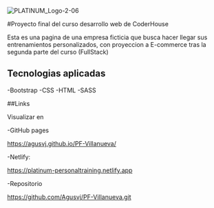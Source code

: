 ![PLATINUM_Logo-2-06](https://user-images.githubusercontent.com/113784724/197407882-c5cb7bce-a503-4c67-92d0-6b72a5aae4ce.png)

#Proyecto final del curso desarrollo web de CoderHouse

Esta es una pagina de una empresa ficticia que busca hacer llegar sus entrenamientos personalizados, con proyeccion a E-commerce tras la segunda parte del curso (FullStack)


## Tecnologias aplicadas

-Bootstrap
-CSS
-HTML
-SASS

##Links

Visualizar en


-GitHub pages

https://agusvj.github.io/PF-Villanueva/

-Netlify:

https://platinum-personaltraining.netlify.app


-Repositorio

https://github.com/Agusvj/PF-Villanueva.git
